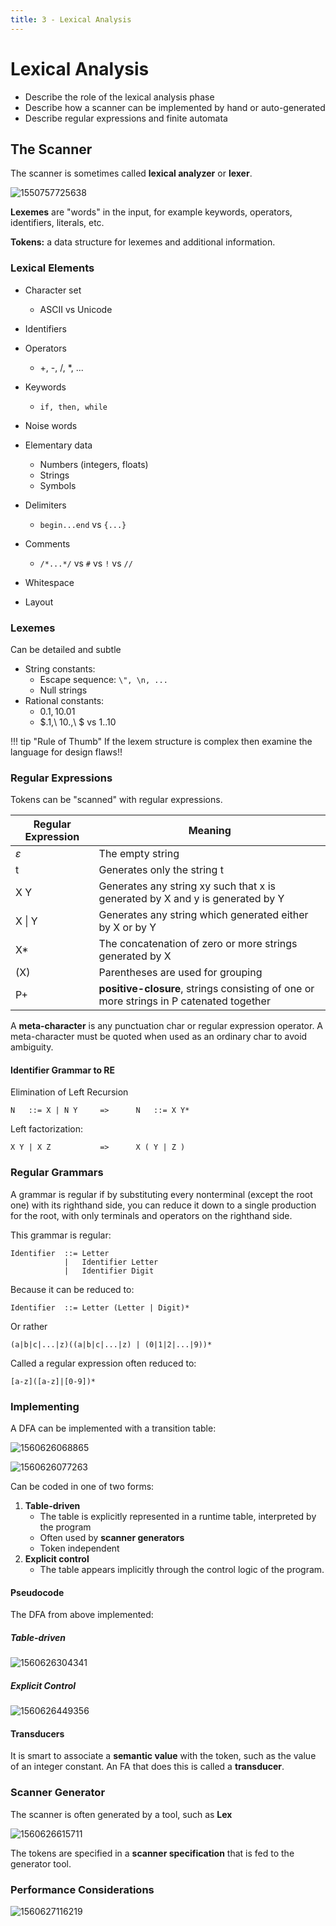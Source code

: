 ```yaml
---
title: 3 - Lexical Analysis
---
```


# Lexical Analysis

* Describe the role of the lexical analysis phase
* Describe how a scanner can be implemented by hand or auto-generated
* Describe regular expressions and finite automata



## The Scanner

The scanner is sometimes called **lexical analyzer** or **lexer**.

![1550757725638](../images/6-lexical-analysis/1550757725638.png)

**Lexemes** are "words" in the input, for example keywords, operators, identifiers, literals, etc.

**Tokens:** a data structure for lexemes and additional information. 



### Lexical Elements

* Character set
    * ASCII vs Unicode
* Identifiers
* Operators
    * +, -, /, *, ...
* Keywords
    * `if, then, while`
* Noise words
* Elementary data
    * Numbers (integers, floats)
    * Strings
    * Symbols

* Delimiters
    * `begin...end` vs `{...}`

* Comments
    * `/*...*/` vs `#` vs `!` vs `//`
*  Whitespace
* Layout



### Lexemes

Can be detailed and subtle

* String constants:
    * Escape sequence: `\", \n, ...`
    * Null strings
* Rational constants:
    * $0.1, 10.01$
    * $.1,\ 10.,\ $ vs $1..10$

!!! tip "Rule of Thumb"
    If the lexem structure is complex then examine the language for design flaws!!



### Regular Expressions

Tokens can be "scanned" with regular expressions.

| Regular Expression | Meaning                                                      |
| ------------------ | ------------------------------------------------------------ |
| $\varepsilon$      | The empty string                                             |
| t                  | Generates only the string t                                  |
| X Y                | Generates any string xy such that x is generated by X and y is generated by Y |
| X \| Y             | Generates any string which generated either by X or by Y     |
| X*                 | The concatenation of zero or more strings generated by X     |
| (X)                | Parentheses are used for grouping                            |
| P+                 | **positive-closure**, strings consisting of one or more strings in P catenated together |

A **meta-character** is any punctuation char or regular expression operator. A meta-character must be quoted when used as an ordinary char to avoid ambiguity. 



#### Identifier Grammar to RE

Elimination of Left Recursion

```
N	::=	X | N Y 	=>		N	::= X Y*
```

Left factorization:

```
X Y | X Z			=>		X ( Y | Z )
```



### Regular Grammars

A grammar is regular if by substituting every nonterminal (except the root one) with its righthand side, you can reduce it down to a single production for the root, with only terminals and operators on the righthand side.

This grammar is regular:

```
Identifier	::=	Letter
			|	Identifier Letter
            |	Identifier Digit
```

Because it can be reduced to:

```
Identifier	::= Letter (Letter | Digit)*
```

Or rather

```
(a|b|c|...|z)((a|b|c|...|z) | (0|1|2|...|9))*
```

Called a regular expression often reduced to:

```
[a-z]([a-z]|[0-9])*
```



### Implementing

A DFA can be implemented with a transition table:

![1560626068865](images/3-lexical-analysis/1560626068865.png)

![1560626077263](images/3-lexical-analysis/1560626077263.png)

Can be coded in one of two forms:

1. **Table-driven**
    * The table is explicitly represented in a runtime table, interpreted by the program
    * Often used by **scanner generators**
    * Token independent
2. **Explicit control**
    * The table appears implicitly through the control logic of the program.



#### Pseudocode

The DFA from above implemented:

##### Table-driven

![1560626304341](images/3-lexical-analysis/1560626304341.png)

##### Explicit Control

![1560626449356](images/3-lexical-analysis/1560626449356.png)





#### Transducers

It is smart to associate a **semantic value** with the token, such as the value of an integer constant.
An FA that does this is called a **transducer**.



### Scanner Generator

The scanner is often generated by a tool, such as **Lex**

![1560626615711](images/3-lexical-analysis/1560626615711.png)

The tokens are specified in a **scanner specification** that is fed to the generator tool.



### Performance Considerations

![1560627116219](images/3-lexical-analysis/1560627116219.png)



